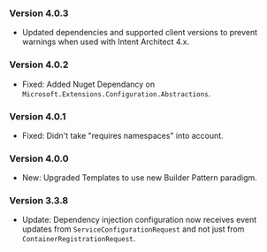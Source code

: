 ### Version 4.0.3

- Updated dependencies and supported client versions to prevent warnings when used with Intent Architect 4.x.

### Version 4.0.2

- Fixed: Added Nuget Dependancy on `Microsoft.Extensions.Configuration.Abstractions`.

### Version 4.0.1

- Fixed: Didn't take "requires namespaces" into account.

### Version 4.0.0

- New: Upgraded Templates to use new Builder Pattern paradigm.

### Version 3.3.8

- Update: Dependency injection configuration now receives event updates from `ServiceConfigurationRequest` and not just from `ContainerRegistrationRequest`.